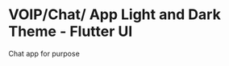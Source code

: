 # VOIP/Chat/ App Light and Dark Theme - Flutter UI

<!-- ## [Watch it on YouTube](https://youtu.be/uiJF-ShOLyo) -->

<!-- **Packages we are using:** -->

<!-- - goole_fonts: [link](https://pub.dev/packages/google_fonts) -->

Chat app for purpose

<!-- ### Chat/Messaging App Light and Dark Theme Final UI -->

<!-- ![Preview](/gif.gif) -->

<!-- ![App UI](/ui.png) -->
